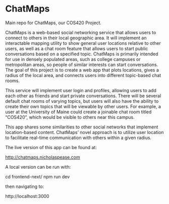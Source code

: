 # ChatMaps
Main repo for ChatMaps, our COS420 Project.

ChatMaps is a web-based social networking service that allows users to connect to others in their local geographic area. It will implement an interactable mapping utility to show general user locations relative to other users, as well as a chat room feature that allows users to start public conversations based on a specified topic. ChatMaps is primarily intended for use in densely populated areas, such as college campuses or metropolitan areas, so people of similar interests can start conversations. The goal of this project is to create a web app that plots locations, gives a radius of the local area, and connects users into different topic-based chat rooms.

This service will implement user login and profiles, allowing users to add each other as friends and start private conversations. There will be several default chat rooms of varying topics, but users will also have the ability to create their own topics that will be viewable by other users. For example, a user at the University of Maine could create a joinable chat room titled “COS420”, which would be visible to others near this campus.

This app shares some similarities to other social networks that implement location-based content. ChatMaps’ novel approach is to utilize user location to facilitate real-time communication with others within a given radius.

The live version of this app can be found at:

http://chatmaps.nicholaspease.com

A local version can be run with:

cd frontend-next/
npm run dev

then navigating to:

http://localhost:3000

